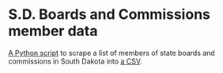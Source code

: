 # S.D. Boards and Commissions member data
[A Python script](scrape.py) to scrape a list of members of state boards and commissions in South Dakota into [a CSV](sd-boards-and-commission-members.csv).
